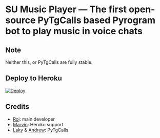 # SU Music Player — The first open-source PyTgCalls based Pyrogram bot to play music in voice chats

## Note

Neither this, or PyTgCalls are fully stable.

## Deploy to Heroku

[![Deploy](https://www.herokucdn.com/deploy/button.svg)](https://heroku.com/deploy?template=https://github.com/ronaldyganteng/CallsMusicHeroku/)

## Credits

- [Roj](https://github.com/rojserbest): main developer
- [Marvin](https://github.com/BlackStoneReborn): Heroku support
- [Laky](https://github.com/Laky-64) & [Andrew](https://github.com/AndrewLaneX): PyTgCalls
